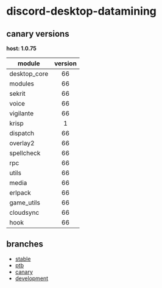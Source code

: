# discord-desktop-datamining

## canary versions

**host: 1.0.75**

| module | version |
| ------ | :-----: |
| desktop_core | 66 |
| modules | 66 |
| sekrit | 66 |
| voice | 66 |
| vigilante | 66 |
| krisp | 1 |
| dispatch | 66 |
| overlay2 | 66 |
| spellcheck | 66 |
| rpc | 66 |
| utils | 66 |
| media | 66 |
| erlpack | 66 |
| game_utils | 66 |
| cloudsync | 66 |
| hook | 66 |

## branches

- [stable](https://github.com/OpenAsar/discord-desktop-datamining/tree/stable)
- [ptb](https://github.com/OpenAsar/discord-desktop-datamining/tree/ptb)
- [canary](https://github.com/OpenAsar/discord-desktop-datamining/tree/canary)
- [development](https://github.com/OpenAsar/discord-desktop-datamining/tree/development)
